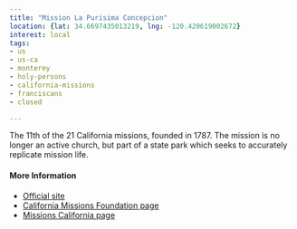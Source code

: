 ```yaml
---
title: "Mission La Purisima Concepcion"
location: {lat: 34.6697435013219, lng: -120.420619002672}
interest: local
tags:
- us
- us-ca
- monterey
- holy-persons
- california-missions
- franciscans
- closed

---
```



The 11th of the 21 California missions, founded in 1787.  The mission is no longer an active church, but part of a state park which seeks to accurately replicate mission life.

#### More Information

* [Official site](http://www.lapurisimamission.org/)
* [California Missions Foundation page](https://californiamissionsfoundation.org/mission-la-purisima/)
* [Missions California page](https://www.missionscalifornia.com/missions/la-purisima-concepcion/)





